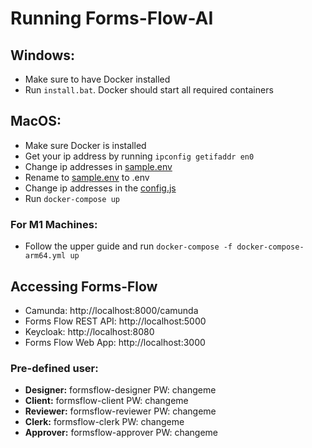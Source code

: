 # Running Forms-Flow-AI

## Windows: 
- Make sure to have Docker installed
- Run `install.bat`. Docker should start all required containers

## MacOS: 
- Make sure Docker is installed 
- Get your ip address by running `ipconfig getifaddr en0`
- Change ip addresses in [sample.env](./docker-compose/sample.env)
- Rename to [sample.env](./docker-compose/sample.env) to .env
- Change ip addresses in the [config.js](./docker-compose/configuration/config.js)
- Run `docker-compose up`

### For M1 Machines: 
- Follow the upper guide and run `docker-compose -f docker-compose-arm64.yml up`

## Accessing Forms-Flow
- Camunda: http://localhost:8000/camunda
- Forms Flow REST API: http://localhost:5000
- Keycloak:  http://localhost:8080
- Forms Flow Web App:  http://localhost:3000

### Pre-defined user: 
- **Designer:** formsflow-designer	PW: changeme	
- **Client:** formsflow-client	PW: changeme	
- **Reviewer:**	formsflow-reviewer	PW: changeme	
- **Clerk:**	formsflow-clerk	PW: changeme	
- **Approver:**	formsflow-approver PW: changeme	
